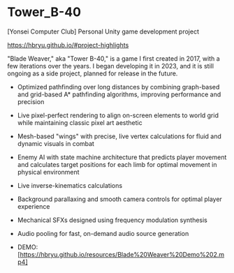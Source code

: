 # Tower_B-40
[Yonsei Computer Club] Personal Unity game development project

https://hbryu.github.io/#project-highlights

"Blade Weaver," aka "Tower B-40," is a game I first created in 2017, with a few iterations over the years.
I began developing it in 2023, and it is still ongoing as a side project, planned for release in the future.

- Optimized pathfinding over long distances by combining graph-based and grid-based A* pathfinding algorithms, improving performance and precision
- Live pixel-perfect rendering to align on-screen elements to world grid while maintaining classic pixel art aesthetic
- Mesh-based "wings" with precise, live vertex calculations for fluid and dynamic visuals in combat
- Enemy AI with state machine architecture that predicts player movement and calculates target positions for each limb for optimal movement in physical environment
- Live inverse-kinematics calculations
- Background parallaxing and smooth camera controls for optimal player experience
- Mechanical SFXs designed using frequency modulation synthesis
- Audio pooling for fast, on-demand audio source generation

- DEMO: [https://hbryu.github.io/resources/Blade%20Weaver%20Demo%202.mp4]
